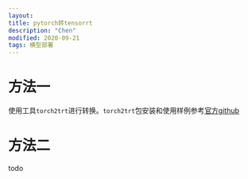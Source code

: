 ```yaml
---
layout:
title: pytorch转tensorrt
description: "Chen"
modified: 2020-09-21
tags: 模型部署
---  
```

# 方法一  
使用工具`torch2trt`进行转换。`torch2trt`包安装和使用样例参考[官方github](https://github.com/NVIDIA-AI-IOT/torch2trt)  
# 方法二
todo